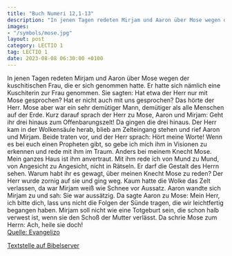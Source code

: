 ```yaml
---
title: "Buch Numeri 12,1-13"
description: "In jenen Tagen redeten Mirjam und Aaron über Mose wegen der kuschitischen Frau, die er sich genommen hatte. Er hatte sich nämlich eine Kuschiterin zur Frau genommen. Sie sagten: Hat etwa der Herr nur mit Mose gesprochen? Hat er nicht auch mit uns gesprochen? Das hörte der Herr. M...."
images:
- "/symbols/mose.jpg"
layout: post
category: LECTIO 1
tag: LECTIO 1
date: 2023-08-08 06:30:00 +0100
---
```

In jenen Tagen redeten Mirjam und Aaron über Mose wegen der kuschitischen Frau, die er sich genommen hatte. Er hatte sich nämlich eine Kuschiterin zur Frau genommen.
Sie sagten: Hat etwa der Herr nur mit Mose gesprochen? Hat er nicht auch mit uns gesprochen? Das hörte der Herr.
Mose aber war ein sehr demütiger Mann, demütiger als alle Menschen auf der Erde.<!--more-->
Kurz darauf sprach der Herr zu Mose, Aaron und Mirjam: Geht ihr drei hinaus zum Offenbarungszelt! Da gingen die drei hinaus.
Der Herr kam in der Wolkensäule herab, blieb am Zelteingang stehen und rief Aaron und Mirjam. Beide traten vor,
und der Herr sprach: Hört meine Worte! Wenn es bei euch einen Propheten gibt, so gebe ich mich ihm in Visionen zu erkennen und rede mit ihm im Traum.
Anders bei meinem Knecht Mose. Mein ganzes Haus ist ihm anvertraut.
Mit ihm rede ich von Mund zu Mund, von Angesicht zu Angesicht, nicht in Rätseln. Er darf die Gestalt des Herrn sehen. Warum habt ihr es gewagt, über meinen Knecht Mose zu reden?
Der Herr wurde zornig auf sie und ging weg.
Kaum hatte die Wolke das Zelt verlassen, da war Mirjam weiß wie Schnee vor Aussatz. Aaron wandte sich Mirjam zu und sah: Sie war aussätzig.
Da sagte Aaron zu Mose: Mein Herr, ich bitte dich, lass uns nicht die Folgen der Sünde tragen, die wir leichtfertig begangen haben.
Mirjam soll nicht wie eine Totgeburt sein, die schon halb verwest ist, wenn sie den Schoß der Mutter verlässt.
Da schrie Mose zum Herrn: Ach, heile sie doch!<br>
[Quelle: Evangelizo](https://evangeliumtagfuertag.org/DE/gospel)

[Textstelle auf Bibelserver](https://www.bibleserver.com/EU/4.Mose12,1-13)
